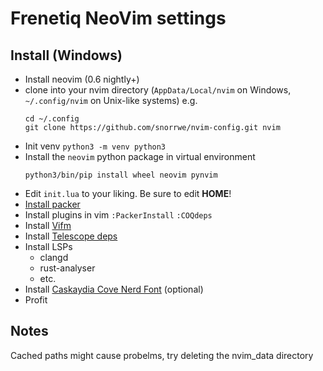 # Frenetiq NeoVim settings

## Install (Windows)

-   Install neovim (0.6 nightly+)
-   clone into your nvim directory (`AppData/Local/nvim` on Windows, `~/.config/nvim` on Unix-like systems)
    e.g.
    ```
    cd ~/.config
    git clone https://github.com/snorrwe/nvim-config.git nvim
    ```
-   Init venv `python3 -m venv python3`
-   Install the `neovim` python package in virtual environment
    ```
    python3/bin/pip install wheel neovim pynvim
    ```
-   Edit `init.lua` to your liking. Be sure to edit **HOME**!
-  [Install packer](https://github.com/wbthomason/packer.nvim#quickstart)
-   Install plugins in vim
    `:PackerInstall`
    `:COQdeps`
-   Install [Vifm](https://vifm.info/)
-   Install [Telescope deps](https://github.com/nvim-telescope/telescope.nvim#optional-dependencies)
-   Install LSPs
    -   clangd
    -   rust-analyser
    -   etc.
-   Install [Caskaydia Cove Nerd Font](https://www.nerdfonts.com/font-downloads) (optional)
-   Profit

## Notes

Cached paths might cause probelms, try deleting the nvim_data directory
